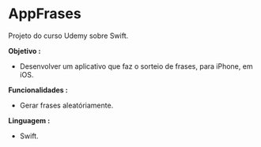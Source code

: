 # AppFrases

Projeto do curso Udemy sobre Swift.

**Objetivo :** 

- Desenvolver um aplicativo que faz o sorteio de frases, para iPhone, em iOS.

**Funcionalidades :** 

- Gerar frases aleatóriamente.

**Linguagem :** 

- Swift.
